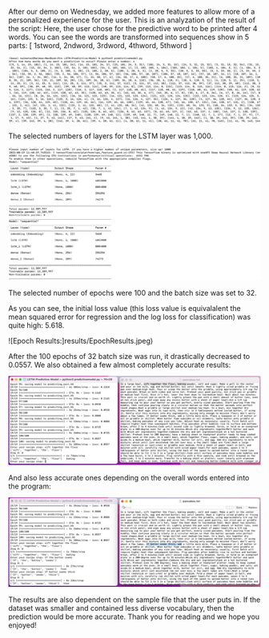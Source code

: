 After our demo on Wednesday, we added more features to allow more of a personalized experience for the user. This is an analyzation of the result of the script: 
Here, the user chose for the predictive word to be printed after 4 words. 
You can see the words are transformed into sequences show in 5 parts: [ 1stword, 2ndword, 3rdword, 4thword, 5thword ] 

![Words to Sequences:](results/No.Word_Seq.jpeg) 

The selected numbers of layers for the LSTM layer was 1,000. 

![Model Layers:](results/ModelLayers.jpeg)

The selected number of epochs were 100 and the batch size was set to 32. 

As you can see, the initial loss value (this loss value is equivalalent the mean squared error for regression and the log loss for classification) 
was quite high: 5.618. 

![Epoch Results:]results/EpochResults.jpeg)

After the 100 epochs of 32 batch size was run, it drastically decreased to 0.0557. 
We also obtained a few almost completely accurate results: 

![A more accurate predictive result: ](results/PredictiveResults.jpeg)

And also less accurate ones depending on the overall words entered into the program: 

![Some less predictive results: ](results/PredictiveResults2.jpeg)

The results are also dependent on the sample file that the user puts in. If the dataset was smaller and contained less diverse vocabulary, then the prediction would be more accurate. Thank you for reading and we hope you enjoyed! 





